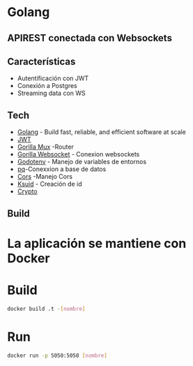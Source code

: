 # Golang
## APIREST conectada con Websockets

## Características

- Autentificación con JWT
- Conexión a Postgres
- Streaming data con WS

## Tech

- [Golang](https://go.dev/) - Build fast, reliable, and efficient software at scale
- [JWT](github.com/golang-jwt/jwt)
-	[Gorilla Mux](github.com/gorilla/mux) -Router 
-	[Gorilla Websocket](github.com/gorilla/websocket) - Conexion websockets
-	[Godotenv](github.com/joho/godotenv) - Manejo de variables de entornos
-	[pq](github.com/lib/pq)-Conexxion a base de datos
-	[Cors](github.com/rs/cors) -Manejo Cors
-	[Ksuid](github.com/segmentio/ksuid) - Creación de id 
-	[Crypto](golang.org/x/crypto)

## Build
# La aplicación se mantiene con Docker

# Build
```sh
docker build .t -[nombre]
```

# Run
```sh
docker run -p 5050:5050 [nombre]
```
